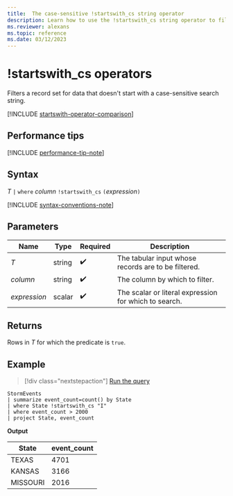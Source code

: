 ```yaml
---
title:  The case-sensitive !startswith_cs string operator
description: Learn how to use the !startswith_cs string operator to filter records for data that doesn't start with a case-sensitive search string.
ms.reviewer: alexans
ms.topic: reference
ms.date: 03/12/2023
---
```

# !startswith_cs operators

Filters a record set for data that doesn't start with a case-sensitive search string.

[!INCLUDE [startswith-operator-comparison](../../includes/startswith-operator-comparison.md)]

## Performance tips

[!INCLUDE [performance-tip-note](../../includes/performance-tip-note.md)]

## Syntax

*T* `|` `where` *column* `!startswith_cs` `(`*expression*`)`  

[!INCLUDE [syntax-conventions-note](../../includes/syntax-conventions-note.md)]

## Parameters

| Name | Type | Required | Description |
|--|--|--|--|
| *T* | string |  :heavy_check_mark:| The tabular input whose records are to be filtered.|
| *column* | string |  :heavy_check_mark:| The column by which to filter.|
| *expression* | scalar |  :heavy_check_mark:| The scalar or literal expression for which to search.|

## Returns

Rows in *T* for which the predicate is `true`.

## Example

> [!div class="nextstepaction"]
> <a href="https://dataexplorer.azure.com/clusters/help/databases/Samples?query=H4sIAAAAAAAAAwsuyS/KdS1LzSsp5qpRKC7NzU0syqxKVUgFCcUn55fmldiCSQ1NhaRKheCSxJJUoMLyjNSiVAhPQbG4JLGopLg8syQjPrlYQclTCa4AyRQFOwUjAwMDoFRBUX5WanIJRLcOshoAsNzTI40AAAA=" target="_blank">Run the query</a>

```kusto
StormEvents
| summarize event_count=count() by State
| where State !startswith_cs "I"
| where event_count > 2000
| project State, event_count
```

**Output**

|State|event_count|
|-----|-----------|
|TEXAS|4701|
|KANSAS|3166|
|MISSOURI|2016|
